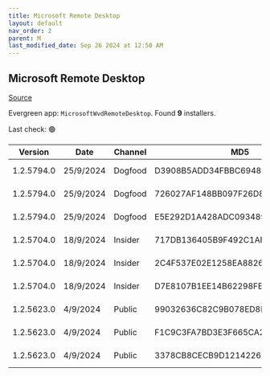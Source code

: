 ```yaml
---
title: Microsoft Remote Desktop
layout: default
nav_order: 2
parent: M
last_modified_date: Sep 26 2024 at 12:50 AM
---
```


## Microsoft Remote Desktop

[Source](https://docs.microsoft.com/en-us/azure/virtual-desktop/connect-windows-7-10)

Evergreen app: `MicrosoftWvdRemoteDesktop`. Found **9** installers.

Last check: 🟢

| Version    | Date      | Channel | MD5                              | Sha2                                                                                                                             | Architecture | Filename                           | URI                                                                                                                                    |
| ---------- | --------- | ------- | -------------------------------- | -------------------------------------------------------------------------------------------------------------------------------- | ------------ | ---------------------------------- | -------------------------------------------------------------------------------------------------------------------------------------- |
| 1.2.5794.0 | 25/9/2024 | Dogfood | D3908B5ADD34FBBC6948D5B6E68C464C | 29C0CABBFAE39E1D915A8F49A2EEC9ACA9D0EA6A3526541CB5C0167A64BC9B4303FC145F99C094E27BFF108C21568F36C330E5DD665D631F33CF97DDCEF3CF1E | ARM64        | RemoteDesktop_1.2.5794.0_ARM64.msi | [https://query.prod.cms.rt.microsoft.com/cms/api/am/binary/RW1pJUu](https://query.prod.cms.rt.microsoft.com/cms/api/am/binary/RW1pJUu) |
| 1.2.5794.0 | 25/9/2024 | Dogfood | 726027AF148BB097F26D8DD877071563 | 887F4C39A6302A386542B6078C918EDD5F31D963219321961872F6E20E3F757354C55BFCA7CBC6D7F3977B349E4B97AFDEA313DD520E5EAC914063196A79861B | x64          | RemoteDesktop_1.2.5794.0_x64.msi   | [https://query.prod.cms.rt.microsoft.com/cms/api/am/binary/RW1pJUA](https://query.prod.cms.rt.microsoft.com/cms/api/am/binary/RW1pJUA) |
| 1.2.5794.0 | 25/9/2024 | Dogfood | E5E292D1A428ADC09348938EB24CC0F4 | 68BCD8BF2E0CA595B3FF7EACC4F8A41E64A73ABE6EF4CA5BD6A1CD60D08A7D2DA06CC8A63AB385D3509CEFA0B2B6B0BB021BD42E48DB3797220505BA304BFE90 | x86          | RemoteDesktop_1.2.5794.0_x86.msi   | [https://query.prod.cms.rt.microsoft.com/cms/api/am/binary/RW1pJUW](https://query.prod.cms.rt.microsoft.com/cms/api/am/binary/RW1pJUW) |
| 1.2.5704.0 | 18/9/2024 | Insider | 717DB136405B9F492C1AF1D0681C39A4 | 62BCA13B95C462DD441EED081A9E2B946F8F11CDDEEB70963D2C5B503B02FB66054C8B11197F6A529AD740024E9CA65CCA68F6D1F9574CD0B19EE5A23ACD5551 | ARM64        | RemoteDesktop_1.2.5704.0_ARM64.msi | [https://query.prod.cms.rt.microsoft.com/cms/api/am/binary/RW1p0j8](https://query.prod.cms.rt.microsoft.com/cms/api/am/binary/RW1p0j8) |
| 1.2.5704.0 | 18/9/2024 | Insider | 2C4F537E02E1258EA8826184225D8984 | E60A18BBA87D187BB74EC05214B5AB339977ED873770F7B802ED6CC8B96CEEE2020827F97E5AF1ACD41AEFA7A276E9AB0E62C65BDA6679CF58C3D0A779B810F6 | x64          | RemoteDesktop_1.2.5704.0_x64.msi   | [https://query.prod.cms.rt.microsoft.com/cms/api/am/binary/RW1oXSl](https://query.prod.cms.rt.microsoft.com/cms/api/am/binary/RW1oXSl) |
| 1.2.5704.0 | 18/9/2024 | Insider | D7E8107B1EE14B62298FE7CCF67C2E05 | DA5C644025C5E8997D350320477F3BC2480D1B2CB2D8AF0DD0261B07F912ACF50F97B2113426F3E80A11CF59FCAB0FC56B6972BC1D9D3F492B5C49CA07C5D927 | x86          | RemoteDesktop_1.2.5704.0_x86.msi   | [https://query.prod.cms.rt.microsoft.com/cms/api/am/binary/RW1p8as](https://query.prod.cms.rt.microsoft.com/cms/api/am/binary/RW1p8as) |
| 1.2.5623.0 | 4/9/2024  | Public  | 99032636C82C9B078ED8FCA92FB38D80 | 408914DC6B8D01BBBFFBD1208DCF19EE711183DFA9E0E3D3BB26F0CBA86A360707D43474892E514DDA36DFFEF9E7A15BEBD8EDF6EFF1022ADC533241A6ACDE43 | ARM64        | RemoteDesktop_1.2.5623.0_ARM64.msi | [https://query.prod.cms.rt.microsoft.com/cms/api/am/binary/RW1oJu9](https://query.prod.cms.rt.microsoft.com/cms/api/am/binary/RW1oJu9) |
| 1.2.5623.0 | 4/9/2024  | Public  | F1C9C3FA7BD3E3F665CA26F41A13DEA5 | E40A1AD6D91F313902691A981260313CC90AC4AA1C07021F8303893E6A4CE52E122F76B66C005C64B08AB23E0F0A34D1CA48549365C9E36D8CE7A0B6B18007FE | x64          | RemoteDesktop_1.2.5623.0_x64.msi   | [https://query.prod.cms.rt.microsoft.com/cms/api/am/binary/RW1oM4G](https://query.prod.cms.rt.microsoft.com/cms/api/am/binary/RW1oM4G) |
| 1.2.5623.0 | 4/9/2024  | Public  | 3378CB8CECB9D1214226583E3D9413AC | 3E8E2C716164BE47A4D6A915FF624E72174EA5A41B7D2045049811D575E9B15624E783125641955C8F51DC71AB9B32437E4C9817A888624FA3D1C19F02A92A97 | x86          | RemoteDesktop_1.2.5623.0_x86.msi   | [https://query.prod.cms.rt.microsoft.com/cms/api/am/binary/RW1oM4F](https://query.prod.cms.rt.microsoft.com/cms/api/am/binary/RW1oM4F) |
